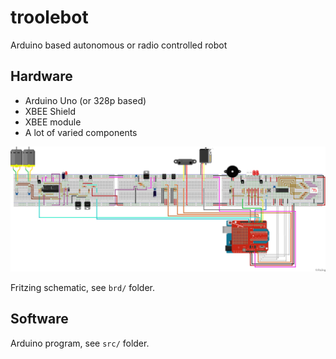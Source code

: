 troolebot
=========

Arduino based autonomous or radio controlled robot

## Hardware ##

* Arduino Uno (or 328p based)
* XBEE Shield
* XBEE module
* A lot of varied components

![schematic](img/troolebot.png)

Fritzing schematic, see ``brd/`` folder.

## Software ##

Arduino program, see ``src/`` folder.
